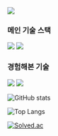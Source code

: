 <a href="https://kksoo0131.github.io/" target="_blank"><img src="https://img.shields.io/badge/Blog-CC0000?style=flat&logo=jekyll&logoColor=white"/></a>

### 메인 기술 스택
<img src="https://img.shields.io/badge/Csharp-239120?style=flat&logo=csharp&logoColor=white"/> <img src="https://img.shields.io/badge/Unity-FFFFFF?style=flat&logo=unity&logoColor=black"/>

### 경험해본 기술
<img src="https://img.shields.io/badge/Cpp-00599C?style=flat&logo=cplusplus&logoColor=white"/> <img src="https://img.shields.io/badge/Python-3776AB?style=flat&logo=python&logoColor=white"/>


![GitHub stats](https://github-readme-stats.vercel.app/api?username=kksoo0131&show_icons=true&theme=cobalt)

![Top Langs](https://github-readme-stats.vercel.app/api/top-langs/?username=kksoo0131)

[![Solved.ac](http://mazassumnida.wtf/api/v2/generate_badge?boj=jmili0820)](https://solved.ac/profile/jmili0820)

